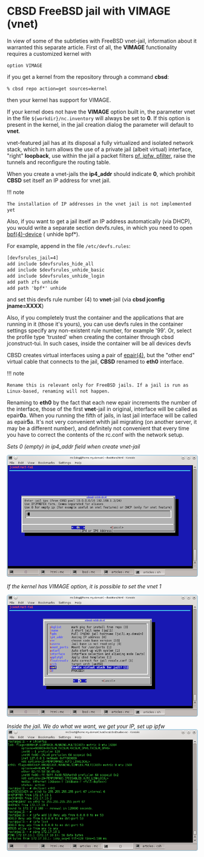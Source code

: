 # CBSD FreeBSD jail with VIMAGE (vnet)

In view of some of the subtleties with FreeBSD vnet-jail, information about it warranted this separate article. First of all, the **VIMAGE** functionality requires a customized kernel with

```
option VIMAGE
```

if you get a kernel from the repository through a command **cbsd**:

```
% cbsd repo action=get sources=kernel
```
then your kernel has support for VIMAGE.

If your kernel does not have the **VIMAGE** option built in, the parameter vnet in the file `${workdir}/nc.inventory` will always be set to **0**. If this option is present in the kernel, in the jail creation dialog the parameter will default to **vnet**.

vnet-featured jail has at its disposal a fully virtualized and isolated network stack, which in turn allows the use of a private jail (albeit virtual) interface, "right" **loopback**, use within the jail a packet filters [pf, ipfw, pfilter](https://www.freebsd.org/doc/handbook/firewalls-pf.html), raise the tunnels and reconfigure the routing table.

When you create a vnet-jails the **ip4_addr** should indicate **0**, which prohibit **CBSD** set itself an IP address for vnet jail.

!!! note

    The installation of IP addresses in the vnet jail is not implemented yet

Also, if you want to get a jail itself an IP address automatically (via DHCP), you would write a separate section devfs.rules, in which you need to open [bpf(4)-device](http://www.freebsd.org/cgi/man.cgi?query=bpf&sektion=) ( unhide bpf*).

For example, append in the file `/etc/devfs.rules`:

```
[devfsrules_jail=4]
add include $devfsrules_hide_all
add include $devfsrules_unhide_basic
add include $devfsrules_unhide_login
add path zfs unhide
add path 'bpf*' unhide
```

and set this devfs rule number (4) to **vnet**-jail (via **cbsd jconfig jname=XXXX**)

Also, if you completely trust the container and the applications that are running in it (those it's yours), you can use devfs rules in the container settings specify any non-existent rule number, for example '99'. Or, select the profile type 'trusted' when creating the container through cbsd jconstruct-tui. In such cases, inside the container will be all devices devfs

CBSD creates virtual interfaces using a pair of [epair(4)](http://www.freebsd.org/cgi/man.cgi?query=epair&sektion=4), but the "other end" virtual cable that connects to the jail, **CBSD** renamed to **eth0** interface.

!!! note

    Rename this is relevant only for FreeBSD jails. If a jail is run as Linux-based, renaming will not happen.

Renaming to **eth0** by the fact that each new epair increments the number of the interface, those of the first **vnet**-jail in original, interface will be called as epair**0**a. When you running the fifth of jails, in last jail interface will be called as epair**5**a. It's not very convenient whith jail migrating (on another server, it may be a different number), and definitely not convenient that every time you have to correct the contents of the rc.conf with the network setup.

 *Sets 0 (empty) in ip4_addr field when create vnet-jail*

![](img/vnet1.png)

 *If the kernel has VIMAGE option, it is possible to set the vnet 1*

![](img/vnet2.png)

 *Inside the jail. We do what we want, we get your IP, set up ipfw*
![](img/vnet3.png)

